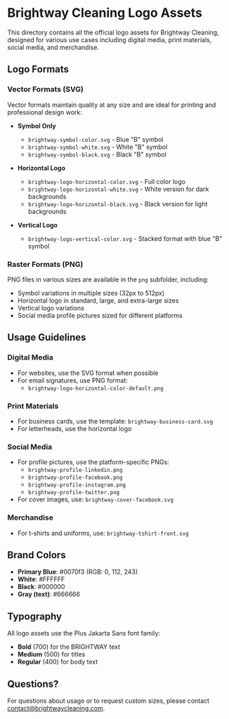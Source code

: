 # Brightway Cleaning Logo Assets

This directory contains all the official logo assets for Brightway Cleaning, designed for various use cases including digital media, print materials, social media, and merchandise.

## Logo Formats

### Vector Formats (SVG)
Vector formats maintain quality at any size and are ideal for printing and professional design work:

- **Symbol Only**
  - `brightway-symbol-color.svg` - Blue "B" symbol
  - `brightway-symbol-white.svg` - White "B" symbol
  - `brightway-symbol-black.svg` - Black "B" symbol

- **Horizontal Logo**
  - `brightway-logo-horizontal-color.svg` - Full color logo
  - `brightway-logo-horizontal-white.svg` - White version for dark backgrounds
  - `brightway-logo-horizontal-black.svg` - Black version for light backgrounds

- **Vertical Logo**
  - `brightway-logo-vertical-color.svg` - Stacked format with blue "B" symbol

### Raster Formats (PNG)
PNG files in various sizes are available in the `png` subfolder, including:

- Symbol variations in multiple sizes (32px to 512px)
- Horizontal logo in standard, large, and extra-large sizes
- Vertical logo variations
- Social media profile pictures sized for different platforms

## Usage Guidelines

### Digital Media
- For websites, use the SVG format when possible
- For email signatures, use PNG format:
  - `brightway-logo-horizontal-color-default.png`

### Print Materials
- For business cards, use the template: `brightway-business-card.svg`
- For letterheads, use the horizontal logo

### Social Media
- For profile pictures, use the platform-specific PNGs:
  - `brightway-profile-linkedin.png`
  - `brightway-profile-facebook.png`
  - `brightway-profile-instagram.png`
  - `brightway-profile-twitter.png`
- For cover images, use: `brightway-cover-facebook.svg`

### Merchandise
- For t-shirts and uniforms, use: `brightway-tshirt-front.svg`

## Brand Colors

- **Primary Blue**: #0070f3 (RGB: 0, 112, 243)
- **White**: #FFFFFF
- **Black**: #000000
- **Gray (text)**: #666666

## Typography

All logo assets use the Plus Jakarta Sans font family:
- **Bold** (700) for the BRIGHTWAY text
- **Medium** (500) for titles
- **Regular** (400) for body text

## Questions?

For questions about usage or to request custom sizes, please contact [contact@brightwaycleaning.com](mailto:contact@brightwaycleaning.com). 